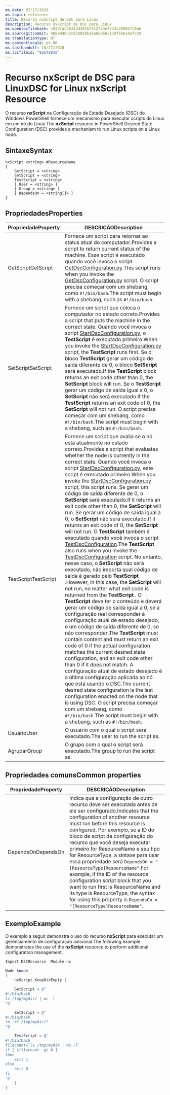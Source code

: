 ```yaml
---
ms.date: 07/17/2020
ms.topic: reference
title: Recurso nxScript de DSC para Linux
description: Recurso nxScript de DSC para Linux
ms.openlocfilehash: c92d7ac76323d39167512734ef743c299857c9a6
ms.sourcegitcommit: 488a940c7c828820b36a6ba56c119f64614afc29
ms.translationtype: HT
ms.contentlocale: pt-BR
ms.lasthandoff: 10/27/2020
ms.locfileid: "92648810"
---
```

# <a name="dsc-for-linux-nxscript-resource"></a><span data-ttu-id="148a5-103">Recurso nxScript de DSC para Linux</span><span class="sxs-lookup"><span data-stu-id="148a5-103">DSC for Linux nxScript Resource</span></span>

<span data-ttu-id="148a5-104">O recurso **nxScript** na Configuração de Estado Desejado (DSC) do Windows PowerShell fornece um mecanismo para executar scripts do Linux em um nó do Linux.</span><span class="sxs-lookup"><span data-stu-id="148a5-104">The **nxScript** resource in PowerShell Desired State Configuration (DSC) provides a mechanism to run Linux scripts on a Linux node.</span></span>

## <a name="syntax"></a><span data-ttu-id="148a5-105">Sintaxe</span><span class="sxs-lookup"><span data-stu-id="148a5-105">Syntax</span></span>

```Syntax
nxScript <string> #ResourceName
{
    GetScript = <string>
    SetScript = <string>
    TestScript = <string>
    [ User = <string> ]
    [ Group = <string> ]
    [ DependsOn = <string[]> ]
}
```

## <a name="properties"></a><span data-ttu-id="148a5-106">Propriedades</span><span class="sxs-lookup"><span data-stu-id="148a5-106">Properties</span></span>

|<span data-ttu-id="148a5-107">Propriedade</span><span class="sxs-lookup"><span data-stu-id="148a5-107">Property</span></span> |<span data-ttu-id="148a5-108">DESCRIÇÃO</span><span class="sxs-lookup"><span data-stu-id="148a5-108">Description</span></span> |
|---|---|
|<span data-ttu-id="148a5-109">GetScript</span><span class="sxs-lookup"><span data-stu-id="148a5-109">GetScript</span></span> |<span data-ttu-id="148a5-110">Fornece um script para retornar ao status atual do computador.</span><span class="sxs-lookup"><span data-stu-id="148a5-110">Provides a script to return current status of the machine.</span></span> <span data-ttu-id="148a5-111">Esse script é executado quando você invoca o script [GetDscConfiguration.py](https://github.com/Microsoft/PowerShell-DSC-for-Linux#performing-dsc-operations-from-the-linux-computer).</span><span class="sxs-lookup"><span data-stu-id="148a5-111">This script runs when you invoke the [GetDscConfiguration.py](https://github.com/Microsoft/PowerShell-DSC-for-Linux#performing-dsc-operations-from-the-linux-computer) script.</span></span> <span data-ttu-id="148a5-112">O script precisa começar com um shebang, como `#!/bin/bash`.</span><span class="sxs-lookup"><span data-stu-id="148a5-112">The script must begin with a shebang, such as `#!/bin/bash`.</span></span> |
|<span data-ttu-id="148a5-113">SetScript</span><span class="sxs-lookup"><span data-stu-id="148a5-113">SetScript</span></span> |<span data-ttu-id="148a5-114">Fornece um script que coloca o computador no estado correto.</span><span class="sxs-lookup"><span data-stu-id="148a5-114">Provides a script that puts the machine in the correct state.</span></span> <span data-ttu-id="148a5-115">Quando você invoca o script [StartDscConfiguration.py](https://github.com/Microsoft/PowerShell-DSC-for-Linux#performing-dsc-operations-from-the-linux-computer), o **TestScript** é executado primeiro.</span><span class="sxs-lookup"><span data-stu-id="148a5-115">When you invoke the [StartDscConfiguration.py](https://github.com/Microsoft/PowerShell-DSC-for-Linux#performing-dsc-operations-from-the-linux-computer) script, the **TestScript** runs first.</span></span> <span data-ttu-id="148a5-116">Se o bloco **TestScript** gerar um código de saída diferente de 0, o bloco **SetScript** será executado.</span><span class="sxs-lookup"><span data-stu-id="148a5-116">If the **TestScript** block returns an exit code other than 0, the **SetScript** block will run.</span></span> <span data-ttu-id="148a5-117">Se o **TestScript** gerar um código de saída igual a 0, o **SetScript** não será executado.</span><span class="sxs-lookup"><span data-stu-id="148a5-117">If the **TestScript** returns an exit code of 0, the **SetScript** will not run.</span></span> <span data-ttu-id="148a5-118">O script precisa começar com um shebang, como `#!/bin/bash`.</span><span class="sxs-lookup"><span data-stu-id="148a5-118">The script must begin with a shebang, such as `#!/bin/bash`.</span></span> |
|<span data-ttu-id="148a5-119">TestScript</span><span class="sxs-lookup"><span data-stu-id="148a5-119">TestScript</span></span> |<span data-ttu-id="148a5-120">Fornece um script que avalia se o nó está atualmente no estado correto.</span><span class="sxs-lookup"><span data-stu-id="148a5-120">Provides a script that evaluates whether the node is currently in the correct state.</span></span> <span data-ttu-id="148a5-121">Quando você invoca o script [StartDscConfiguration.py](https://github.com/Microsoft/PowerShell-DSC-for-Linux#performing-dsc-operations-from-the-linux-computer), este script é executado primeiro.</span><span class="sxs-lookup"><span data-stu-id="148a5-121">When you invoke the [StartDscConfiguration.py](https://github.com/Microsoft/PowerShell-DSC-for-Linux#performing-dsc-operations-from-the-linux-computer) script, this script runs.</span></span> <span data-ttu-id="148a5-122">Se gerar um código de saída diferente de 0, o **SetScript** será executado.</span><span class="sxs-lookup"><span data-stu-id="148a5-122">If it returns an exit code other than 0, the **SetScript** will run.</span></span> <span data-ttu-id="148a5-123">Se gerar um código de saída igual a 0, o **SetScript** não será executado.</span><span class="sxs-lookup"><span data-stu-id="148a5-123">If it returns an exit code of 0, the **SetScript** will not run.</span></span> <span data-ttu-id="148a5-124">O **TestScript** também é executado quando você invoca o script [TestDscConfiguration](https://github.com/Microsoft/PowerShell-DSC-for-Linux#performing-dsc-operations-from-the-linux-computer).</span><span class="sxs-lookup"><span data-stu-id="148a5-124">The **TestScript** also runs when you invoke the [TestDscConfiguration](https://github.com/Microsoft/PowerShell-DSC-for-Linux#performing-dsc-operations-from-the-linux-computer) script.</span></span> <span data-ttu-id="148a5-125">No entanto, nesse caso, o **SetScript** não será executado, não importa qual código de saída é gerado pelo **TestScript** .</span><span class="sxs-lookup"><span data-stu-id="148a5-125">However, in this case, the **SetScript** will not run, no matter what exit code is returned from the **TestScript** .</span></span> <span data-ttu-id="148a5-126">O **TestScript** deve ter o conteúdo e deverá gerar um código de saída igual a 0, se a configuração real corresponder à configuração atual de estado desejado, e um código de saída diferente de 0, se não corresponder.</span><span class="sxs-lookup"><span data-stu-id="148a5-126">The **TestScript** must contain content and must return an exit code of 0 if the actual configuration matches the current desired state configuration, and an exit code other than 0 if it does not match.</span></span> <span data-ttu-id="148a5-127">A configuração atual de estado desejado é a última configuração aplicada ao nó que está usando o DSC.</span><span class="sxs-lookup"><span data-stu-id="148a5-127">The current desired state configuration is the last configuration enacted on the node that is using DSC.</span></span> <span data-ttu-id="148a5-128">O script precisa começar com um shebang, como `#!/bin/bash`.</span><span class="sxs-lookup"><span data-stu-id="148a5-128">The script must begin with a shebang, such as `#!/bin/bash`.</span></span> |
|<span data-ttu-id="148a5-129">Usuário</span><span class="sxs-lookup"><span data-stu-id="148a5-129">User</span></span> |<span data-ttu-id="148a5-130">O usuário com o qual o script será executado.</span><span class="sxs-lookup"><span data-stu-id="148a5-130">The user to run the script as.</span></span> |
|<span data-ttu-id="148a5-131">Agrupar</span><span class="sxs-lookup"><span data-stu-id="148a5-131">Group</span></span> |<span data-ttu-id="148a5-132">O grupo com o qual o script será executado.</span><span class="sxs-lookup"><span data-stu-id="148a5-132">The group to run the script as.</span></span> |

## <a name="common-properties"></a><span data-ttu-id="148a5-133">Propriedades comuns</span><span class="sxs-lookup"><span data-stu-id="148a5-133">Common properties</span></span>

|<span data-ttu-id="148a5-134">Propriedade</span><span class="sxs-lookup"><span data-stu-id="148a5-134">Property</span></span> |<span data-ttu-id="148a5-135">DESCRIÇÃO</span><span class="sxs-lookup"><span data-stu-id="148a5-135">Description</span></span> |
|---|---|
|<span data-ttu-id="148a5-136">DependsOn</span><span class="sxs-lookup"><span data-stu-id="148a5-136">DependsOn</span></span> |<span data-ttu-id="148a5-137">Indica que a configuração de outro recurso deve ser executada antes de ele ser configurado.</span><span class="sxs-lookup"><span data-stu-id="148a5-137">Indicates that the configuration of another resource must run before this resource is configured.</span></span> <span data-ttu-id="148a5-138">Por exemplo, se a ID do bloco de script de configuração do recurso que você deseja executar primeiro for ResourceName e seu tipo for ResourceType, a sintaxe para usar essa propriedade será `DependsOn = "[ResourceType]ResourceName"`.</span><span class="sxs-lookup"><span data-stu-id="148a5-138">For example, if the ID of the resource configuration script block that you want to run first is ResourceName and its type is ResourceType, the syntax for using this property is `DependsOn = "[ResourceType]ResourceName"`.</span></span> |

## <a name="example"></a><span data-ttu-id="148a5-139">Exemplo</span><span class="sxs-lookup"><span data-stu-id="148a5-139">Example</span></span>

<span data-ttu-id="148a5-140">O exemplo a seguir demonstra o uso do recurso **nxScript** para executar um gerenciamento de configuração adicional.</span><span class="sxs-lookup"><span data-stu-id="148a5-140">The following example demonstrates the use of the **nxScript** resource to perform additional configuration management.</span></span>

```powershell
Import-DSCResource -Module nx

Node $node
{
    nxScript KeepDirEmpty {

    GetScript = @"
#!/bin/bash
ls /tmp/mydir/ | wc -l
"@

    SetScript = @"
#!/bin/bash
rm -rf /tmp/mydir/*
"@

    TestScript = @'
#!/bin/bash
filecount=`ls /tmp/mydir | wc -l`
if [ $filecount -gt 0 ]
then
    exit 1
else
    exit 0
fi
'@
    }
}
```
